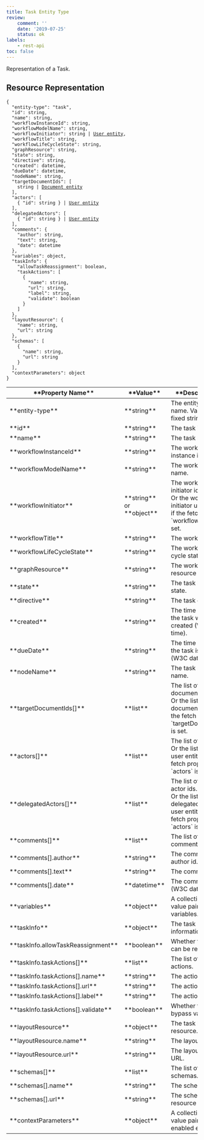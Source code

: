 ```yaml
---
title: Task Entity Type
review:
    comment: ''
    date: '2019-07-25'
    status: ok
labels:
    - rest-api
toc: false
---
```


Representation of a Task.

## Resource Representation

<pre><code class="json hljs">{
  "entity-type": "task",
  "id": string,
  "name": string,
  "workflowInstanceId": string,
  "workflowModelName": string,
  "workflowInitiator": string | <a href="../user-entity-type#resource-representation">User entity</a>,
  "workflowTitle": string,
  "workflowLifeCycleState": string,
  "graphResource": string,
  "state": string,
  "directive": string,
  "created": datetime,
  "dueDate": datetime,
  "nodeName": string,
  "targetDocumentIds": [
    string | <a href="../document-entity-type#resource-representation">Document entity</a>
  ],
  "actors": [
    { "id": string } | <a href="../user-entity-type#resource-representation">User entity</a>
  ],
  "delegatedActors": [
    { "id": string } | <a href="../user-entity-type#resource-representation">User entity</a>
  ],
  "comments": {
    "author": string,
    "text": string,
    "date": datetime
  },
  "variables": object,
  "taskInfo": {
    "allowTaskReassignment": boolean,
    "taskActions": [
      {
        "name": string,
        "url": string,
        "label": string,
        "validate": boolean
      }
    ]
  },
  "layoutResource": {
    "name": string,
    "url": string
  },
  "schemas": [
    {
      "name": string,
      "url": string
    }
  ],
  "contextParameters": object
}
</code></pre>

<div class="table-scroll">
  <table>
  <thead>
    <tr>
      <th>**Property Name**</th>
      <th>**Value**</th>
      <th>**Description**</th>
      <th>**Notes**</th>
    </tr>
  </thead>
  <tbody>
    <tr>
      <td>**entity-type**</td>
      <td>**string**</td>
      <td>The entity type name. Value: the fixed string `"task"`.</td>
      <td></td>
    </tr>
    <tr>
      <td>**id**</td>
      <td>**string**</td>
      <td>The task id.</td>
      <td></td>
    </tr>
    <tr>
      <td>**name**</td>
      <td>**string**</td>
      <td>The task name.</td>
      <td></td>
    </tr>
    <tr>
      <td>**workflowInstanceId**</td>
      <td>**string**</td>
      <td>The workflow instance id.</td>
      <td></td>
    </tr>
    <tr>
      <td>**workflowModelName**</td>
      <td>**string**</td>
      <td>The workflow model name.</td>
      <td>Optional</td>
    </tr>
    <tr>
      <td>**workflowInitiator**</td>
      <td>**string** <br /> or **object**</td>
      <td>
        The workflow initiator id.<br />
        Or the workflow initiator user entity, if the fetch property `workflowInitiator` is set.
      </td>
      <td>Optional</td>
    </tr>
    <tr>
      <td>**workflowTitle**</td>
      <td>**string**</td>
      <td>The workflow title.</td>
      <td>Optional</td>
    </tr>
    <tr>
      <td>**workflowLifeCycleState**</td>
      <td>**string**</td>
      <td>The workflow life cycle state.</td>
      <td>Optional</td>
    </tr>
    <tr>
      <td>**graphResource**</td>
      <td>**string**</td>
      <td>The workflow graph resource URL.</td>
      <td>Optional</td>
    </tr>
    <tr>
      <td>**state**</td>
      <td>**string**</td>
      <td>The task life cycle state.</td>
      <td></td>
    </tr>
    <tr>
      <td>**directive**</td>
      <td>**string**</td>
      <td>The task directive.</td>
      <td></td>
    </tr>
    <tr>
      <td>**created**</td>
      <td>**string**</td>
      <td>The time at which the task was created (W3C date-time).</td>
      <td></td>
    </tr>
    <tr>
      <td>**dueDate**</td>
      <td>**string**</td>
      <td>The time at which the task is due (W3C date-time).</td>
      <td></td>
    </tr>
    <tr>
      <td>**nodeName**</td>
      <td>**string**</td>
      <td>The task node name.</td>
      <td></td>
    </tr>
    <tr>
      <td>**targetDocumentIds[]**</td>
      <td>**list**</td>
      <td>
        The list of target document ids.<br />
        Or the list of target document entities, if the fetch property `targetDocumentIds` is set.
      </td>
      <td></td>
    </tr>
    <tr>
      <td>**actors[]**</td>
      <td>**list**</td>
      <td>
        The list of actor ids.<br />
        Or the list of actor user entities, if the fetch property `actors` is set.
      </td>
      <td></td>
    </tr>
    <tr>
      <td>**delegatedActors[]**</td>
      <td>**list**</td>
      <td>
        The list of delegated actor ids.<br />
        Or the list of delegated actor user entities, if the fetch property `actors` is set.
      </td>
      <td></td>
    </tr>
    <tr>
      <td>**comments[]**</td>
      <td>**list**</td>
      <td>The list of comments.</td>
      <td></td>
    </tr>
    <tr>
      <td>**comments[].author**</td>
      <td>**string**</td>
      <td>The comment author id.</td>
      <td></td>
    </tr>
    <tr>
      <td>**comments[].text**</td>
      <td>**string**</td>
      <td>The comment text.</td>
      <td></td>
    </tr>
    <tr>
      <td>**comments[].date**</td>
      <td>**datetime**</td>
      <td>The comment date (W3C date-time).</td>
      <td></td>
    </tr>
    <tr>
      <td>**variables**</td>
      <td>**object**</td>
      <td>A collection of key-value pairs of task variables.</td>
      <td></td>
    </tr>
    <tr>
      <td>**taskInfo**</td>
      <td>**object**</td>
      <td>The task information.</td>
      <td>Optional</td>
    </tr>
    <tr>
      <td>**taskInfo.allowTaskReassignment**</td>
      <td>**boolean**</td>
      <td>Whether the task can be reassigned.</td>
      <td>Optional</td>
    </tr>
    <tr>
      <td>**taskInfo.taskActions[]**</td>
      <td>**list**</td>
      <td>The list of task actions.</td>
      <td>Optional</td>
    </tr>
    <tr>
      <td>**taskInfo.taskActions[].name**</td>
      <td>**string**</td>
      <td>The action name.</td>
      <td>Optional</td>
    </tr>
    <tr>
      <td>**taskInfo.taskActions[].url**</td>
      <td>**string**</td>
      <td>The action URL.</td>
      <td>Optional</td>
    </tr>
    <tr>
      <td>**taskInfo.taskActions[].label**</td>
      <td>**string**</td>
      <td>The action label.</td>
      <td>Optional</td>
    </tr>
    <tr>
      <td>**taskInfo.taskActions[].validate**</td>
      <td>**boolean**</td>
      <td>Whether the action bypass validation.</td>
      <td>Optional</td>
    </tr>
    <tr>
      <td>**layoutResource**</td>
      <td>**object**</td>
      <td>The task layout resource.</td>
      <td></td>
    </tr>
    <tr>
      <td>**layoutResource.name**</td>
      <td>**string**</td>
      <td>The layout name.</td>
      <td></td>
    </tr>
    <tr>
      <td>**layoutResource.url**</td>
      <td>**string**</td>
      <td>The layout resource URL.</td>
      <td></td>
    </tr>
    <tr>
      <td>**schemas[]**</td>
      <td>**list**</td>
      <td>The list of task schemas.</td>
      <td></td>
    </tr>
    <tr>
      <td>**schemas[].name**</td>
      <td>**string**</td>
      <td>The schema name.</td>
      <td></td>
    </tr>
    <tr>
      <td>**schemas[].url**</td>
      <td>**string**</td>
      <td>The schema resource URL.</td>
      <td></td>
    </tr>
    <tr>
      <td>**contextParameters**</td>
      <td>**object**</td>
      <td>A collection of key-value pairs filled by enabled enrichers.</td>
      <td>Optional</td>
    </tr>
  </tbody>
</table>
</div>
